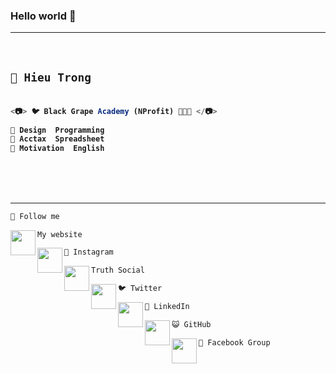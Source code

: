 ### Hello world 👋

---

</br>

<h2>
  
```js
📓 Hieu Trong
```
  
</h2>

<h4 align="left">

```js
  
<📷> 🐦 Black Grape Academy (NProfit) 🌾🌾🌾 </📷>
  
💜 Design  Programming
💚 Acctax  Spreadsheet
💙 Motivation  English

  
```
  
</h4>


<br/>


---

```js
🌾 Follow me
```

<a href="https://sites.google.com/view/hieupgmr202" target="_blank">
<img src="https://lh3.googleusercontent.com/pw/AJFCJaVFaUOhCBFB_YmHMJDsgHceBWLMCva35PFL_hzOug-DHuhBo67RnOWLgaClyIMGVw267gQNU60CcxNt_rxzlYws6oPACuBuNOO2kecQLJKTkCDuXWOUhELEImcxKbPCCfka_5Nv03mNm30emMKvmBul=w961-h961-s-no?authuser=0" align="left" width="40px">
</a>

```js
My website
```

<a href="https://www.instagram.com/hieupgmr202" target="_blank">
<img src="https://lh3.googleusercontent.com/pw/AJFCJaWhtxUNOiBaA3Ag23wNODo3ZNSOM8JpMPxQ3p0bkjA83AieJgsBznkqTQIpjNHy_qdJ2iWSyt9tXGFIBJ0tdhOP8lUne6ZvYgqhMFZth_LRiBh0K3QNjwDHuqCmv__Ht00TMGkd9SSw4DDBivGEQgpI=w512-h512-s-no?authuser=0" align="left" width="40px">
</a>

```js
📸 Instagram
```

<a href="https://truthsocial.com/@hieupgmr202" target="_blank">
<img src="https://lh3.googleusercontent.com/pw/AJFCJaXpvcFE1UcAWTXsmN6xDLLpLguFqDDyBV9Wx3jdNZXUqLI8YqiP26c8eDuVXKq1aNDaoJl7f-EEL2jnlDyD7YqPCDiyMVSJ2bzpO5lrB89_cJpp0UD6MZm5vH1K2yUarsTyV9-23KUc08KCG6M6ixMu=w365-h364-s-no?authuser=0" align="left" width="40px">
</a>

```js
Truth Social
```

<a href="https://twitter.com/hieupgmr202" target="_blank">
<img src="https://lh3.googleusercontent.com/pw/AJFCJaUYn6M0xBErAldgmq5SAU88Kz4yQIgikYORbnmWKSsrxY35nFCxcvd0STGimMGjBmbqATXjLsrtmK54SpK4TaRwcaEXxUCx1Ny5M1rkXhV2IjAP_crS55yS7o62iry-tbLaQGfJHpIGZFOQEUXmhCdy=w1024-h842-s-no?authuser=0" align="left" width="40px">
</a>


```js
🐦 Twitter
```

<a href="https://www.linkedin.com/in/hieupgmr202" target="_blank">
<img src="https://lh3.googleusercontent.com/pw/AJFCJaWB7bm5r78gb98iYCpYUuFPQVtmWTIAL1ipTI7zumq_o8gBbrI8m-cF-fpd4FmXL-gWRl7ShLZf20fir2ZuWuZSqapfgvIWH26oVvohWHE4nnSokbdMx0ujgKlPCja2i-C5Q0VoViwF_T4HaRjci_N9=w512-h512-s-no?authuser=0" align="left" width="40px">
</a>


```js
👔 LinkedIn
```

<a href="https://github.com/hieupgmr202" target="_blank">
<img src="https://lh3.googleusercontent.com/pw/AJFCJaWkWyZiP5qSx-5tei9V__kjYuVj5d0xTzrAq83CjrivNNno4-U9B0pmb5VNDPe2s3PQPyDnFbIVAJAK0KFnPst4F-7TXIEJzB4bbaNxSrq3j0NcV-Q2GeKxBfMrRvjp1gjLfW-wVXvYvVZEOfiltzUy=w904-h904-s-no?authuser=0" align="left" width="40px">
</a>


```js
😺 GitHub
```

<a href="https://www.facebook.com/groups/blackgrapeacademy" target="_blank">
<img src="https://lh3.googleusercontent.com/pw/AJFCJaXUX2JlilsSRmlTYRPuqY6nk0YhtGJhbWcNT724uBu38UA4yyN5hpuIscI81uj9FYtyvDcBRMB3gXCcDPEnpS8dJjIELA3eUVbj3ujMtgg-TKSC2zpMQGkbYsZ4fKwzJUC4k8Qhp-jpdiwehDZ_nHCO=w961-h961-s-no?authuser=0" align="left" width="40px">
</a>

```js
📓 Facebook Group
```
